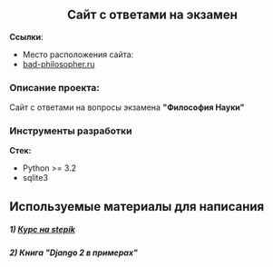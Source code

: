 
<h2 align="center">Сайт с ответами на экзамен</h2>


**Ссылки**:
- Место расположения сайта:
- [bad-philosopher.ru](https://bad-philosopher.ru)

### Описание проекта:
Сайт с ответами на вопросы экзамена **"Философия Науки"**

### Инструменты разработки

**Стек:**
- Python >= 3.2
- sqlite3

## Используемые материалы для написания  

##### 1) [Курс на stepik](https://stepik.org/course/82067/syllabus)

##### 2) Книга "Django 2 в примерах"




